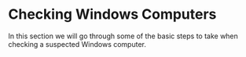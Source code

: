 # Checking Windows Computers

In this section we will go through some of the basic steps to take when checking a suspected Windows computer.

